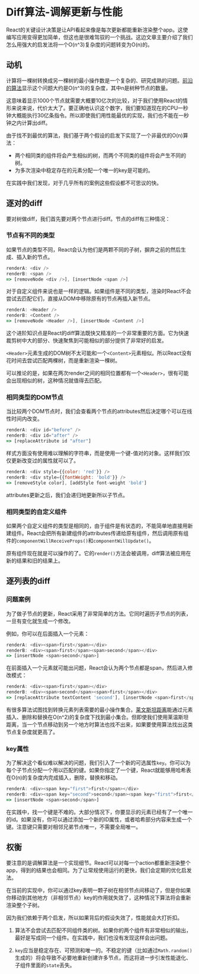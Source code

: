 # Diff算法-调解更新与性能

React的关键设计决策是让API看起来像是每次更新都能重新渲染整个app。这使编写应用变得更加简单，但这也是很难驾驭的一个挑战。这边文章主要介绍了我们怎么用强大的启发法将一个O(n^3)复杂度的问题转变为O(n)的。

## 动机

计算将一棵树转换成另一棵树的最小操作数是一个复杂的、研究成熟的问题。[前沿的算法](http://grfia.dlsi.ua.es/ml/algorithms/references/editsurvey_bille.pdf)显示这个问题大约是O(n^3)的复杂度，其中n是树种节点的数量。

这意味着显示1000个节点就需要大概要10亿次的比较，对于我们使用React的情形来说来说，代价太大了。要正确地认识这个数字，我们要知道现在的CPU一秒钟大概能执行30亿条指令。所以即使我们用性能最优的实现，我们也不能在一秒钟之内计算出diff。

由于找不到最优的算法，我们基于两个假设的启发下实现了一个非最优的O(n)算法：

- 两个相同类的组件将会产生相似的树，而两个不同类的组件将会产生不同的树。
- 为多次渲染中稳定存在的元素分配一个唯一的key是可能的。

在实践中我们发现，对于几乎所有的案例这些假设都不可思议的快。

## 逐对的diff

要对树做diff，我们首先要对两个节点进行diff。节点的diff有三种情况：

### 节点有不同的类型

如果节点的类型不同，React会认为他们是两颗不同的子树，摒弃之前的然后生成、插入新的节点。

```js
renderA: <div />
renderB: <span />
=> [removeNode <div />], [insertNode <span />]
```

对于自定义组件来说也是一样的逻辑。如果组件是不同的类型，渲染时React不会尝试去匹配它们，直接从DOM中移除原有的节点再插入新节点。

```js
renderA: <Header />
renderB: <Content />
=> [removeNode <Header />], [insertNode <Content />]
```

这个进阶知识点是React的diff算法既快又精准的一个非常重要的方面。它为快速裁剪树中大的部分、快速聚焦到可能相似的部分提供了非常好的启发。

`<Header>`元素生成的DOM树不太可能和一个`<Content>`元素相似。所以React没有花时间去尝试匹配两棵树，而是重新渲染一棵树。

可以推论的是，如果在两次render之间的相同位置都有一个`<Header>`，很有可能会出现相似的树，这种情况就值得去匹配。

### 相同类型的DOM节点

当比较两个DOM节点时，我们会查看两个节点的attributes然后决定哪个可以在线性时间内改变。

```js
renderA: <div id="before" />
renderB: <div id="after" />
=> [replaceAttribute id "after"]
```

样式方面没有使用难以理解的字符串，而是使用一个键-值对的对象。这样我们仅仅更新改变过的属性就可以了。

```js
renderA: <div style={{color: 'red'}} />
renderB: <div style={{fontWeight: 'bold'}} />
=> [removeStyle color], [addStyle font-weight 'bold']
```

attributes更新之后，我们会递归地更新所以子节点。

### 相同类型的自定义组件

如果两个自定义组件的类型是相同的，由于组件是有状态的，不能简单地直接用新建组件。React会把所有新建组件的attributes传递给原有组件，然后调用原有组件的`componentWillReceiveProps()`和`componentWillUpdate()`。

原有组件现在就是可以操作的了。它的`render()`方法会被调用，diff算法被应用在新的结果和旧的结果上。

## 逐列表的diff

### 问题案例

为了做子节点的更新，React采用了非常简单的方法。它同时遍历子节点的列表，一旦有变化就生成一个修改。

例如，你可以在后面插入一个元素：

```js
renderA: <div><span>first</span></div>
renderB: <div><span>first</span><span>second</span></div>
=> [insertNode <span>second</span>]
```

在前面插入一个元素就可能出问题，React会认为两个节点都是span，然后进入修改模式：

```js
renderA: <div><span>first</span></div>
renderB: <div><span>second</span><span>first</span></div>
=> [replaceAttribute textContent 'second'], [insertNode <span>first</span>]
```

有很多算法试图找到转换元素列表需要的最小操作集合。[莱文斯坦距离](https://en.wikipedia.org/wiki/Levenshtein_distance)能通过元素插入、删除和替换在O(n^2)的复杂度下找到最小集合。但即使我们使用莱温斯坦距离，当一个节点移动到另一个地方时算法也找不出来，如果要使用算法找出这类节点复杂度就更高了。

### key属性

为了解决这个看似难以解决的问题，我们引入了一个新的可选属性`key`。你可以为每个子节点分配一个用以匹配的键。如果你指定了一个键，React就能够用哈希表在O(n)的复杂度内完成插入，删除，替换和移动。

```js
renderA: <div><span key="first">first</span></div>
renderB: <div><span key="second">second</span><span key="first">first</span></div>
=> [insertNode <span>second</span>]
```

在实践中，找一个键是不难的。大部分情况下，你要显示的元素已经有了一个唯一的id。如果没有，你可以通过添加一个新的ID属性，或者哈希部分内容来生成一个键。注意键只需要对相邻兄弟节点唯一，不需要全局唯一。

## 权衡

要注意的是调解算法是一个实现细节。React可以对每一个action都重新渲染整个app，得到的结果也会相同。为了让常规使用运行的更快，我们会定期的优化启发法。

在当前的实现中，你可以通过key表明一颗子树在相邻节点间移动了，但是你如果你移动到其他地方（非相邻节点）key的作用就失效了，这种情况下算法将会重新渲染整个子树。

因为我们依赖于两个启发，所以如果背后的假设失效了，性能就会大打折扣。

1. 算法不会尝试去匹配不同组件类的树。如果你的两个组件有非常相似的输出，最好是写成同一个组件。在实践中，我们也没有发现这样会出问题。

2. `key`应当是稳定存在、可预测和唯一的。不稳定的键（比如通过`Math.random()`生成的）将会导致不必要地重新创建许多节点，而这将进一步引发性能退化、子组件里面的`state`丢失。